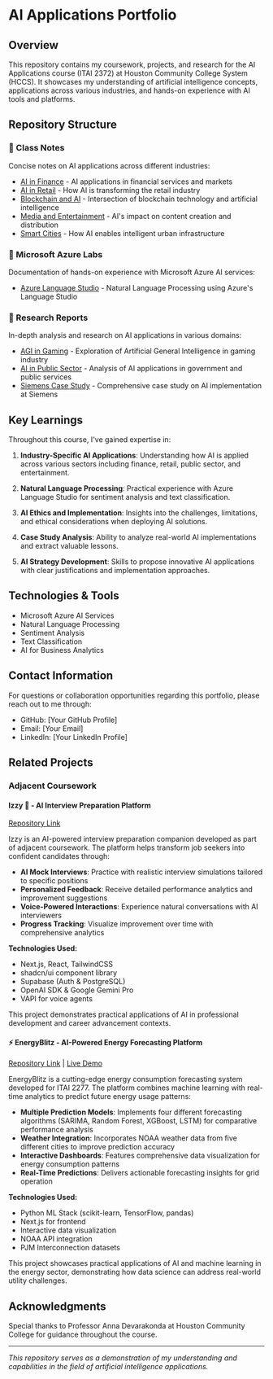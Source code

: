 # AI Applications Portfolio

## Overview
This repository contains my coursework, projects, and research for the AI Applications course (ITAI 2372) at Houston Community College System (HCCS). It showcases my understanding of artificial intelligence concepts, applications across various industries, and hands-on experience with AI tools and platforms.

## Repository Structure

### 📂 Class Notes
Concise notes on AI applications across different industries:
- [AI in Finance](./classnotes/ai-in-finance.md) - AI applications in financial services and markets
- [AI in Retail](./classnotes/ai-in-retail.md) - How AI is transforming the retail industry
- [Blockchain and AI](./classnotes/blockchain-and-ai.md) - Intersection of blockchain technology and artificial intelligence
- [Media and Entertainment](./classnotes/media-entertainment.md) - AI's impact on content creation and distribution
- [Smart Cities](./classnotes/smart-cities.md) - How AI enables intelligent urban infrastructure

### 📂 Microsoft Azure Labs
Documentation of hands-on experience with Microsoft Azure AI services:
- [Azure Language Studio](./mslabs/language-studio.md) - Natural Language Processing using Azure's Language Studio

### 📂 Research Reports
In-depth analysis and research on AI applications in various domains:
- [AGI in Gaming](./reports/agi-in-gaming.md) - Exploration of Artificial General Intelligence in gaming industry
- [AI in Public Sector](./reports/ai-in-pubsec.md) - Analysis of AI applications in government and public services
- [Siemens Case Study](./reports/siemens.md) - Comprehensive case study on AI implementation at Siemens

## Key Learnings

Throughout this course, I've gained expertise in:

1. **Industry-Specific AI Applications**: Understanding how AI is applied across various sectors including finance, retail, public sector, and entertainment.

2. **Natural Language Processing**: Practical experience with Azure Language Studio for sentiment analysis and text classification.

3. **AI Ethics and Implementation**: Insights into the challenges, limitations, and ethical considerations when deploying AI solutions.

4. **Case Study Analysis**: Ability to analyze real-world AI implementations and extract valuable lessons.

5. **AI Strategy Development**: Skills to propose innovative AI applications with clear justifications and implementation approaches.

## Technologies & Tools

- Microsoft Azure AI Services
- Natural Language Processing
- Sentiment Analysis
- Text Classification
- AI for Business Analytics

## Contact Information

For questions or collaboration opportunities regarding this portfolio, please reach out to me through:

- GitHub: [Your GitHub Profile]
- Email: [Your Email]
- LinkedIn: [Your LinkedIn Profile]

## Related Projects

### Adjacent Coursework

#### Izzy 🤖 - AI Interview Preparation Platform
[Repository Link](https://github.com/henrykobutra/izzy-02)

Izzy is an AI-powered interview preparation companion developed as part of adjacent coursework. The platform helps transform job seekers into confident candidates through:

- **AI Mock Interviews**: Practice with realistic interview simulations tailored to specific positions
- **Personalized Feedback**: Receive detailed performance analytics and improvement suggestions
- **Voice-Powered Interactions**: Experience natural conversations with AI interviewers
- **Progress Tracking**: Visualize improvement over time with comprehensive analytics

**Technologies Used:**
- Next.js, React, TailwindCSS
- shadcn/ui component library
- Supabase (Auth & PostgreSQL)
- OpenAI SDK & Google Gemini Pro
- VAPI for voice agents

This project demonstrates practical applications of AI in professional development and career advancement contexts.

#### ⚡ EnergyBlitz - AI-Powered Energy Forecasting Platform
[Repository Link](https://github.com/henrykobutra/energyblitz) | [Live Demo](https://energyblitz.vercel.app)

EnergyBlitz is a cutting-edge energy consumption forecasting system developed for ITAI 2277. The platform combines machine learning with real-time analytics to predict future energy usage patterns:

- **Multiple Prediction Models**: Implements four different forecasting algorithms (SARIMA, Random Forest, XGBoost, LSTM) for comparative performance analysis
- **Weather Integration**: Incorporates NOAA weather data from five different cities to improve prediction accuracy
- **Interactive Dashboards**: Features comprehensive data visualization for energy consumption patterns
- **Real-Time Predictions**: Delivers actionable forecasting insights for grid operation

**Technologies Used:**
- Python ML Stack (scikit-learn, TensorFlow, pandas)
- Next.js for frontend
- Interactive data visualization
- NOAA API integration
- PJM Interconnection datasets

This project showcases practical applications of AI and machine learning in the energy sector, demonstrating how data science can address real-world utility challenges.

## Acknowledgments

Special thanks to Professor Anna Devarakonda at Houston Community College for guidance throughout the course.

---

*This repository serves as a demonstration of my understanding and capabilities in the field of artificial intelligence applications.*
